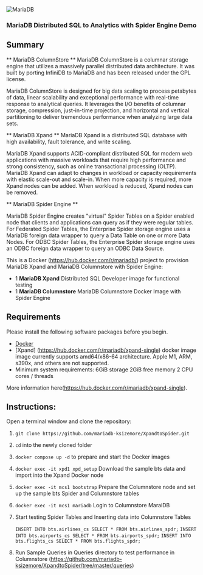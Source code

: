 ![MariaDB](https://mariadb.com/wp-content/uploads/2019/11/mariadb-logo_blue-transparent.png)

### MariaDB Distributed SQL to Analytics with Spider Engine Demo 

## Summary

** MariaDB ColumnStore **
MariaDB ColumnStore is a columnar storage engine that utilizes a massively parallel distributed data architecture. It was built by porting InfiniDB to MariaDB and has been released under the GPL license.

MariaDB ColumnStore is designed for big data scaling to process petabytes of data, linear scalability and exceptional performance with real-time response to analytical queries. It leverages the I/O benefits of columnar storage, compression, just-in-time projection, and horizontal and vertical partitioning to deliver tremendous performance when analyzing large data sets.

** MariaDB Xpand **
MariaDB Xpand is a distributed SQL database with high availability, fault tolerance, and write scaling.

MariaDB Xpand supports ACID-compliant distributed SQL for modern web applications with massive workloads that require high performance and strong consistency, such as online transactional processing (OLTP). MariaDB Xpand can adapt to changes in workload or capacity requirements with elastic scale-out and scale-in. When more capacity is required, more Xpand nodes can be added. When workload is reduced, Xpand nodes can be removed.

** MariaDB Spider Engine **

MariaDB Spider Engine creates "virtual" Spider Tables on a Spider enabled node that clients and applications can query as if they were regular tables. For Federated Spider Tables, the Enterprise Spider storage engine uses a MariaDB foreign data wrapper to query a Data Table on one or more Data Nodes. For ODBC Spider Tables, the Enterprise Spider storage engine uses an ODBC foreign data wrapper to query an ODBC Data Source.



This is a Docker (https://hub.docker.com/r/mariadb/) project to provision MariaDB Xpand and MariaDB Columnstore with Spider Engine:

*   1 **MariaDB Xpand** Distributed SQL Developer image for functional testing
*   1 **MariaDB Columnstore** MariaDB Columnstore Docker Image with Spider Engine

## Requirements

Please install the following software packages before you begin.

*   [Docker](https://www.docker.com/get-started)
*   [Xpand] (https://hub.docker.com/r/mariadb/xpand-single) docker image image currently supports amd64/x86-64 architecture. Apple M1, ARM, s390x, and others are not supported.
* Minimum system requirements:
        6GiB storage
        2GiB free memory
        2 CPU cores / threads

 More information here(https://hub.docker.com/r/mariadb/xpand-single).


## Instructions:

Open a terminal window and clone the repository:

1.  `git clone https://github.com/mariadb-ksizemore/XpandtoSpider.git`
2.  `cd` into the newly cloned folder
3.  `docker compose up -d`
    to prepare and start the Docker images
4.  `docker exec -it xpd1 xpd_setup` 
    Download the sample bts data and import into the Xpand Docker node
5.  `docker exec -it mcs1 bootstrap`
    Prepare the Columnstore node and set up the sample bts Spider and Columnstore tables 
6.  `docker exec -it mcs1 mariadb`
    Login to Columnstore MaraiDB 
7. Start testing Spider Tables and Inserting data into Columnstore Tables

    `INSERT INTO bts.airlines_cs SELECT * FROM bts.airlines_spdr;`
    `INSERT INTO bts.airports_cs SELECT * FROM bts.airports_spdr;`
    `INSERT INTO bts.flights_cs SELECT * FROM bts.flights_spdr;`

8. Run Sample Queries in Queries directory to test performance in Columnstore
(https://github.com/mariadb-ksizemore/XpandtoSpider/tree/master/queries)